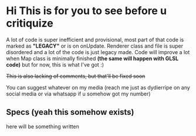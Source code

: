<h1>Hi This is for you to see before u critiquize </h1>

A lot of code is super inefficient and provisional, most part of that code is marked as <b>"LEGACY"</b> or is on onUpdate. 
Renderer class and file is super disordered and a lot of the code is just legacy made.
Code will improve a lot when Map class is minimally finished <b>(the same will happen with GLSL code)</b> but for now, this is what I've got :)

<s>This is also lacking of comments, but that'll be fixed soon</s>

You can suggest whatever on my media (reach me just as dydierripe on any social media or via whatsapp if u somehow got my number)

<h2>Specs (yeah this somehow exists)</h2>

here will be something written
